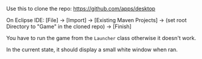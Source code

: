 Use this to clone the repo: https://github.com/apps/desktop

On Eclipse IDE:
[File] -> [Import] -> [Existing Maven Projects] -> (set root Directory to "Game" in the cloned repo) -> [Finish]

You have to run the game from the `Launcher` class otherwise it doesn't work.

In the current state, it should display a small white window when ran.
